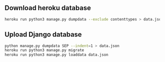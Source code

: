 ## Download heroku database
```bash
heroku run python3 manage.py dumpdata --exclude contenttypes > data.json
```
## Upload Django database
```bash
python manage.py dumpdata SEP --indent=1 > data.json
heroku run python3 manage.py migrate
heroku run python3 manage.py loaddata data.json
```